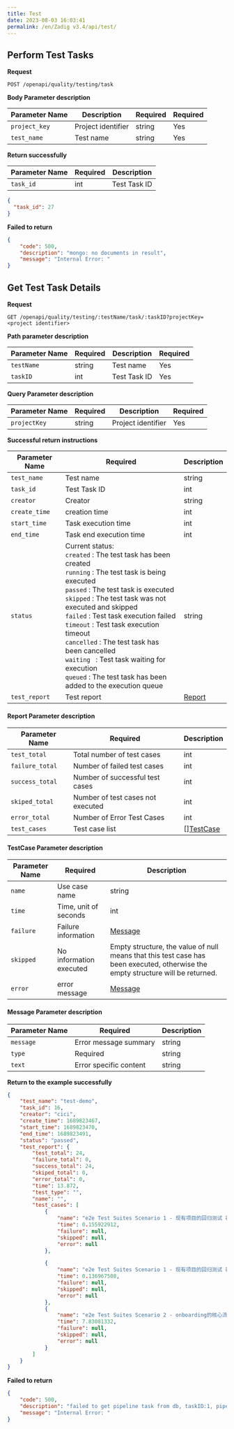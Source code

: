 ```yaml
---
title: Test
date: 2023-08-03 16:03:41
permalink: /en/Zadig v3.4/api/test/
---
```


## Perform Test Tasks

**Request**

```
POST /openapi/quality/testing/task
```

**Body Parameter description**

| Parameter Name        | Description     | Required   | Required |
| ------------- | -------- | ------ | ---- |
| `project_key` | Project identifier | string | Yes   |
| `test_name`   | Test name | string | Yes   |

**Return successfully**

| Parameter Name    | Required | Description        |
| --------- | ---- | ----------- |
| `task_id` | int  | Test Task ID |

```json
{
  "task_id": 27
}
```

**Failed to return**

```json
{
    "code": 500,
    "description": "mongo: no documents in result",
    "message": "Internal Error: "
}
```



## Get Test Task Details

**Request**

```
GET /openapi/quality/testing/:testName/task/:taskID?projectKey=<project identifier>
```

**Path parameter description**

| Parameter Name     | Required   | Description        | Required |
| ---------- | ------ | ----------- | ---- |
| `testName` | string | Test name    | Yes   |
| `taskID`   | int    | Test Task ID | Yes   |

**Query Parameter description**

| Parameter Name       | Required   | Description     | Required |
| ------------ | ------ | -------- | ---- |
| `projectKey` | string | Project identifier | Yes   |

**Successful return instructions**

| Parameter Name        | Required                                                         | Description              |
| ------------- | ------------------------------------------------------------ | ----------------- |
| `test_name`   | Test name                                                     | string            |
| `task_id`     | Test Task ID                                                  | int               |
| `creator`     | Creator                                                       | string            |
| `create_time` | creation time                                                     | int               |
| `start_time`  | Task execution time                                             | int               |
| `end_time`    | Task end execution time                                             | int               |
| `status `     | Current status:<br> `created` : The test task has been created<br> `running` : The test task is being executed<br> `passed` : The test task is executed<br> `skipped` : The test task was not executed and skipped<br> `failed` : Test task execution failed<br> `timeout` : Test task execution timeout<br> `cancelled` : The test task has been cancelled<br> `waiting ` : Test task waiting for execution<br> `queued` : The test task has been added to the execution queue | string            |
| `test_report` | Test report                                                     | [Report](#report) |

<h4 id="!">Report Parameter description</h4>

| Parameter Name          | Required               | Description                     |
| --------------- | ------------------ | ------------------------ |
| `test_total`    | Total number of test cases     | int                      |
| `failure_total` | Number of failed test cases   | int                      |
| `success_total` | Number of successful test cases   | int                      |
| `skiped_total`  | Number of test cases not executed | int                      |
| `error_total`   | Number of Error Test Cases   | int                      |
| `test_cases`    | Test case list       | [][TestCase](#test_case) |

<h4 id="!">TestCase Parameter description</h4>

| Parameter Name    | Required          | Description                                                         |
| --------- | ------------- | ------------------------------------------------------------ |
| `name`    | Use case name      | string                                                       |
| `time`    | Time, unit of seconds | int                                                          |
| `failure` | Failure information      | [Message](#message)                                          |
| `skipped` | No information executed    | Empty structure, the value of null means that this test case has been executed, otherwise the empty structure will be returned. |
| `error`   | error message      | [Message](#message)                                          |

<h4 id="!">Message Parameter description</h4>

| Parameter Name    | Required         | Description   |
| --------- | ------------ | ------ |
| `message` | Error message summary | string |
| `type`    | Required         | string |
| `text`    | Error specific content | string |

**Return to the example successfully**

```json
{
    "test_name": "test-demo",
    "task_id": 16,
    "creator": "cici",
    "create_time": 1689823467,
    "start_time": 1689823470,
    "end_time": 1689823491,
    "status": "passed",
    "test_report": {
        "test_total": 24,
        "failure_total": 0,
        "success_total": 24,
        "skiped_total": 0,
        "error_total": 0,
        "time": 13.872,
        "test_type": "",
        "name": "",
        "test_cases": [
            {
                "name": "e2e Test Suites Scenario 1 - 现有项目的回归测试 被测试环境中存在一个叫做voting的项目 可以查看环境",
                "time": 0.155922912,
                "failure": null,
                "skipped": null,
                "error": null
            },

            {
                "name": "e2e Test Suites Scenario 1 - 现有项目的回归测试 被测试环境中存在一个叫做voting的项目 可以查看Voting项目信息",
                "time": 0.136967508,
                "failure": null,
                "skipped": null,
                "error": null
            },
            {
                "name": "e2e Test Suites Scenario 2 - onboarding的核心流程 经过系统的onboarding流程，自动生成了环境和一些工作流 成功的自动创建了环境和工作流，工作流可以被触发",
                "time": 7.83081332,
                "failure": null,
                "skipped": null,
                "error": null
            }
        ]
    }
}
```

**Failed to return**

```json
{
    "code": 500,
    "description": "failed to get pipeline task from db, taskID:1, pipelineName:tt-job, err: mongo: no documents in result",
    "message": "Internal Error: "
}
```